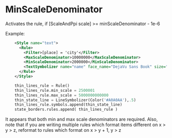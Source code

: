 # MinScaleDenominator

Activates the rule, if [ScaleAndPpi scale] >= minScaleDenominator - 1e-6

Example:

```xml
    <Style name="text">
      <Rule>
        <Filter>[place] = 'city'</Filter>
        <MaxScaleDenominator>10000000</MaxScaleDenominator>
        <MinScaleDenominator>2000000</MinScaleDenominator>
        <TextSymbolizer name="name" face_name="DejaVu Sans Book" size="10" fill="#000" dy="0" halo_radius="1" wrap_width="0"/>
      </Rule>
    </Style>
```

```python
    thin_lines_rule = Rule()
    thin_lines_rule.min_scale = 2500001
    thin_lines_rule.max_scale = 5000000000000
    thin_state_line = LineSymbolizer(Color('#A0A0AA'),.5)
    thin_lines_rule.symbols.append(thin_state_line)
    state_borders.rules.append( thin_lines_rule )
```

It appears that both min and max scale denominators are required. Also, note that if you are writing multiple rules which format items different on x > y > z, reformat to rules which format on x > y + 1, y > z
